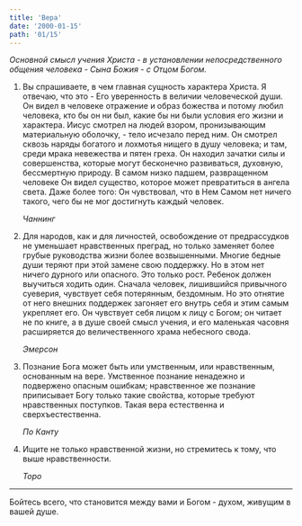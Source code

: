```yaml
---
title: 'Вера'
date: '2000-01-15'
path: '01/15'
---
```


*Основной смысл учения Христа - в установлении непосредственного общения человека - Сына Божия - с Отцом Богом.*

1.
    Вы спрашиваете, в чем главная сущность характера Христа. Я отвечаю, что это - Его уверенность в величии человеческой души. Он видел в человеке отражение и образ божества и потому любил человека, кто бы он ни был, какие бы ни были условия его жизни и характера. Иисус смотрел на людей взором, пронизывающим материальную оболочку, - тело исчезало перед ним. Он смотрел сквозь наряды богатого и лохмотья нищего в душу человека; и там, среди мрака невежества и пятен греха. Он находил зачатки силы и совершенства, которые могут бесконечно развиваться, духовную, бессмертную природу. В самом низко падшем, развращенном человеке Он видел существо, которое может превратиться в ангела света. Даже более того: Он чувствовал, что в Нем Самом нет ничего такого, чего бы не мог достигнуть каждый человек.

    *Чаннинг*

2.
    Для народов, как и для личностей, освобождение от предрассудков не уменьшает нравственных преград, но только заменяет более грубые руководства жизни более возвышенными. Многие бедные души теряют при этой замене свою поддержку. Но в этом нет ничего дурного или опасного. Это только рост. Ребенок должен выучиться ходить один. Сначала человек, лишившийся привычного суеверия, чувствует себя потерянным, бездомным. Но это отнятие от него внешних поддержек загоняет его внутрь себя и этим самым укрепляет его. Он чувствует себя лицом к лицу с Богом; он читает не по книге, а в душе своей смысл учения, и его маленькая часовня расширяется до величественного храма небесного свода.

    *Эмерсон*

3.
    Познание Бога может быть или умственным, или нравственным, основанным на вере. Умственное познание ненадежно и подвержено опасным ошибкам; нравственное же познание приписывает Богу только такие свойства, которые требуют нравственных поступков. Такая вера естественна и сверхъестественна.

    *По Канту*

4.
    Ищите не только нравственной жизни, но стремитесь к тому, что выше нравственности.

    *Торо*

---

Бойтесь всего, что становится между вами и Богом - духом, живущим в вашей душе.

